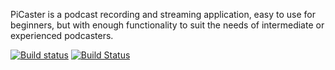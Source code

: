 PiCaster is a podcast recording and streaming application,
easy to use for beginners, but with enough functionality
to suit the needs of intermediate or experienced podcasters.

[![Build status](https://ci.appveyor.com/api/projects/status/9ai753fx8815qgoj?svg=true)](https://ci.appveyor.com/project/ymauray/picaster) [![Build Status](https://travis-ci.com/picaster/picaster.svg?branch=master)](https://travis-ci.com/picaster/picaster)
